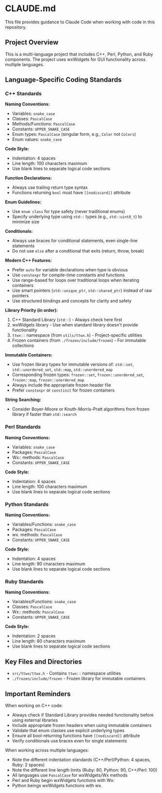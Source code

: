 # CLAUDE.md

This file provides guidance to Claude Code when working with code in this repository.

## Project Overview

This is a multi-language project that includes C++, Perl, Python, and Ruby components. The project uses wxWidgets for GUI functionality across multiple languages.

## Language-Specific Coding Standards

### C++ Standards

**Naming Conventions:**
- Variables: `snake_case`
- Classes: `PascalCase`
- Methods/Functions: `PascalCase`
- Constants: `UPPER_SNAKE_CASE`
- Enum types: `PascalCase` (singular form, e.g., `Color` not `Colors`)
- Enum values: `snake_case`

**Code Style:**
- Indentation: 4 spaces
- Line length: 100 characters maximum
- Use blank lines to separate logical code sections

**Function Declarations:**
- Always use trailing return type syntax
- Functions returning `bool` must have `[[nodiscard]]` attribute

**Enum Guidelines:**
- Use `enum class` for type safety (never traditional enums)
- Specify underlying type using `std::` types (e.g., `std::uint8_t`) to minimize size

**Conditionals:**
- Always use braces for conditional statements, even single-line statements
- Do not use `else` after a conditional that exits (return, throw, break)

**Modern C++ Features:**
- Prefer `auto` for variable declarations when type is obvious
- Use `constexpr` for compile-time constants and functions
- Use range-based for loops over traditional loops when iterating containers
- Use smart pointers (`std::unique_ptr`, `std::shared_ptr`) instead of raw pointers
- Use structured bindings and concepts for clarity and safety

**Library Priority (in order):**
1. C++ Standard Library (`std::`) - Always check here first
2. wxWidgets library - Use when standard library doesn't provide functionality
3. `ttwx::` namespace (from `utils/ttwx.h`) - Project-specific utilities
4. Frozen containers (from `./frozen/include/frozen`) - For immutable collections

**Immutable Containers:**
- Use frozen library types for immutable versions of: `std::set`, `std::unordered_set`, `std::map`, `std::unordered_map`
- Corresponding frozen types: `frozen::set`, `frozen::unordered_set`, `frozen::map`, `frozen::unordered_map`
- Always include the appropriate frozen header file
- Prefer `constexpr` or `constinit` for frozen containers

**String Searching:**
- Consider Boyer-Moore or Knuth-Morris-Pratt algorithms from frozen library if faster than `std::search`

### Perl Standards

**Naming Conventions:**
- Variables: `snake_case`
- Packages: `PascalCase`
- Wx:: methods: `PascalCase`
- Constants: `UPPER_SNAKE_CASE`

**Code Style:**
- Indentation: 4 spaces
- Line length: 100 characters maximum
- Use blank lines to separate logical code sections

### Python Standards

**Naming Conventions:**
- Variables/Functions: `snake_case`
- Packages: `PascalCase`
- wx. methods: `PascalCase`
- Constants: `UPPER_SNAKE_CASE`

**Code Style:**
- Indentation: 4 spaces
- Line length: 90 characters maximum
- Use blank lines to separate logical code sections

### Ruby Standards

**Naming Conventions:**
- Variables/Functions: `snake_case`
- Classes: `PascalCase`
- Wx:: methods: `PascalCase`
- Constants: `UPPER_SNAKE_CASE`

**Code Style:**
- Indentation: 2 spaces
- Line length: 80 characters maximum
- Use blank lines to separate logical code sections

## Key Files and Directories

- `src/ttwx/ttwx.h` - Contains `ttwx::` namespace utilities
- `./frozen/include/frozen` - Frozen library for immutable containers

## Important Reminders

When working on C++ code:
- Always check if Standard Library provides needed functionality before using external libraries
- Include appropriate frozen headers when using immutable containers
- Validate that enum classes use explicit underlying types
- Ensure all bool-returning functions have `[[nodiscard]]` attribute
- Verify conditionals use braces even for single statements

When working across multiple languages:
- Note the different indentation standards (C++/Perl/Python: 4 spaces, Ruby: 2 spaces)
- Note the different line length limits (Ruby: 80, Python: 90, C++/Perl: 100)
- All languages use `PascalCase` for wxWidgets/Wx methods
- Perl and Ruby begin wxWidgets functions with Wx:
- Python beings wxWidgets functions with wx.
